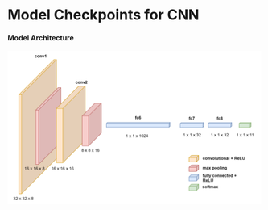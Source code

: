 # Model Checkpoints for CNN
#### Model Architecture
![Model Architecture](https://github.com/wmkthi/Tensorflow/blob/main/Image%20classification%20with%20SVHN%20Dataset/CNN_architecture.png)
